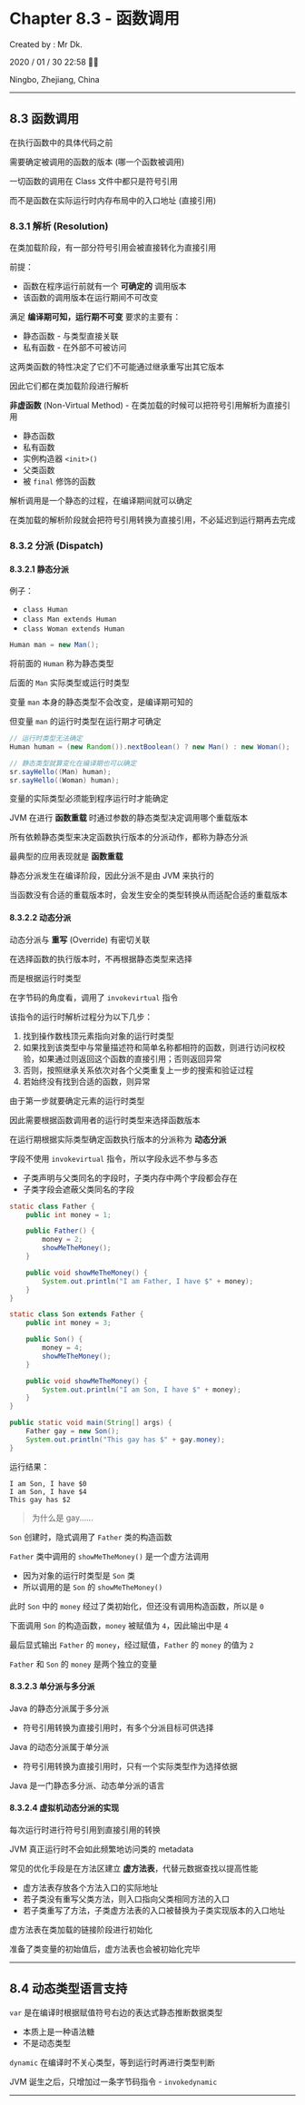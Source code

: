 # Chapter 8.3 - 函数调用

Created by : Mr Dk.

2020 / 01 / 30 22:58 🧨🧧

Ningbo, Zhejiang, China

---

## 8.3 函数调用

在执行函数中的具体代码之前

需要确定被调用的函数的版本 (哪一个函数被调用)

一切函数的调用在 Class 文件中都只是符号引用

而不是函数在实际运行时内存布局中的入口地址 (直接引用)

### 8.3.1 解析 (Resolution)

在类加载阶段，有一部分符号引用会被直接转化为直接引用

前提：

* 函数在程序运行前就有一个 __可确定的__ 调用版本
* 该函数的调用版本在运行期间不可改变

满足 __编译期可知，运行期不可变__ 要求的主要有：

* 静态函数 - 与类型直接关联
* 私有函数 - 在外部不可被访问

这两类函数的特性决定了它们不可能通过继承重写出其它版本

因此它们都在类加载阶段进行解析

__非虚函数__ (Non-Virtual Method) - 在类加载的时候可以把符号引用解析为直接引用

* 静态函数
* 私有函数
* 实例构造器 `<init>()`
* 父类函数
* 被 `final` 修饰的函数

解析调用是一个静态的过程，在编译期间就可以确定

在类加载的解析阶段就会把符号引用转换为直接引用，不必延迟到运行期再去完成

### 8.3.2 分派 (Dispatch)

#### 8.3.2.1 静态分派

例子：

* `class Human`
* `class Man extends Human`
* `class Woman extends Human`

```java
Human man = new Man();
```

将前面的 `Human` 称为静态类型

后面的 `Man` 实际类型或运行时类型

变量 `man` 本身的静态类型不会改变，是编译期可知的

但变量 `man` 的运行时类型在运行期才可确定

```java
// 运行时类型无法确定
Human human = (new Random()).nextBoolean() ? new Man() : new Woman();

// 静态类型就算变化在编译期也可以确定
sr.sayHello((Man) human);
sr.sayHello((Woman) human);
```

变量的实际类型必须能到程序运行时才能确定

JVM 在进行 __函数重载__ 时通过参数的静态类型决定调用哪个重载版本

所有依赖静态类型来决定函数执行版本的分派动作，都称为静态分派

最典型的应用表现就是 __函数重载__

静态分派发生在编译阶段，因此分派不是由 JVM 来执行的

当函数没有合适的重载版本时，会发生安全的类型转换从而适配合适的重载版本

#### 8.3.2.2 动态分派

动态分派与 __重写__ (Override) 有密切关联

在选择函数的执行版本时，不再根据静态类型来选择

而是根据运行时类型

在字节码的角度看，调用了 `invokevirtual` 指令

该指令的运行时解析过程分为以下几步：

1. 找到操作数栈顶元素指向对象的运行时类型
2. 如果找到该类型中与常量描述符和简单名称都相符的函数，则进行访问权校验，如果通过则返回这个函数的直接引用；否则返回异常
3. 否则，按照继承关系依次对各个父类重复上一步的搜索和验证过程
4. 若始终没有找到合适的函数，则异常

由于第一步就要确定元素的运行时类型

因此需要根据函数调用者的运行时类型来选择函数版本

在运行期根据实际类型确定函数执行版本的分派称为 __动态分派__

字段不使用 `invokevirtual` 指令，所以字段永远不参与多态

* 子类声明与父类同名的字段时，子类内存中两个字段都会存在
* 子类字段会遮蔽父类同名的字段

```java
static class Father {
    public int money = 1;

    public Father() {
        money = 2;
        showMeTheMoney();
    }

    public void showMeTheMoney() {
        System.out.println("I am Father, I have $" + money);
    }
}

static class Son extends Father {
    public int money = 3;

    public Son() {
        money = 4;
        showMeTheMoney();
    }

    public void showMeTheMoney() {
        System.out.println("I am Son, I have $" + money);
    }
}

public static void main(String[] args) {
    Father gay = new Son();
    System.out.println("This gay has $" + gay.money);
}
```

运行结果：

```
I am Son, I have $0
I am Son, I have $4
This gay has $2
```

> 为什么是 gay......

`Son` 创建时，隐式调用了 `Father` 类的构造函数

`Father` 类中调用的 `showMeTheMoney()` 是一个虚方法调用

* 因为对象的运行时类型是 `Son` 类
* 所以调用的是 `Son` 的 `showMeTheMoney()`

此时 `Son` 中的 `money` 经过了类初始化，但还没有调用构造函数，所以是 `0`

下面调用 `Son` 的构造函数，`money` 被赋值为 `4`，因此输出中是 `4`

最后显式输出 `Father` 的 `money`，经过赋值，`Father` 的 `money` 的值为 `2`

`Father` 和 `Son` 的 `money` 是两个独立的变量

#### 8.3.2.3 单分派与多分派

Java 的静态分派属于多分派

* 符号引用转换为直接引用时，有多个分派目标可供选择

Java 的动态分派属于单分派

* 符号引用转换为直接引用时，只有一个实际类型作为选择依据

Java 是一门静态多分派、动态单分派的语言

#### 8.3.2.4 虚拟机动态分派的实现

每次运行时进行符号引用到直接引用的转换

JVM 真正运行时不会如此频繁地访问类的 metadata

常见的优化手段是在方法区建立 __虚方法表__，代替元数据查找以提高性能

* 虚方法表存放各个方法入口的实际地址
* 若子类没有重写父类方法，则入口指向父类相同方法的入口
* 若子类重写了方法，子类虚方法表的入口被替换为子类实现版本的入口地址

虚方法表在类加载的链接阶段进行初始化

准备了类变量的初始值后，虚方法表也会被初始化完毕

---

## 8.4 动态类型语言支持

`var` 是在编译时根据赋值符号右边的表达式静态推断数据类型

* 本质上是一种语法糖
* 不是动态类型

`dynamic` 在编译时不关心类型，等到运行时再进行类型判断

JVM 诞生之后，只增加过一条字节码指令 - `invokedynamic`

---

